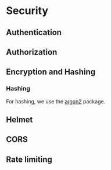 # Security

## Authentication

## Authorization

## Encryption and Hashing

### Hashing

For hashing, we use the [argon2](https://www.npmjs.com/package/argon2) package.

## Helmet

## CORS

## Rate limiting
